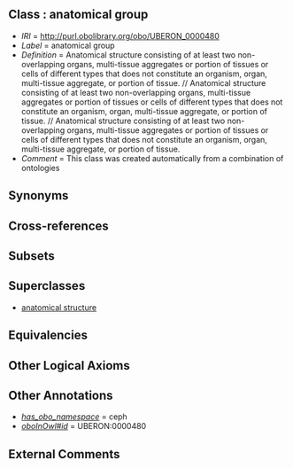 
## Class : anatomical group

 * *IRI* = http://purl.obolibrary.org/obo/UBERON_0000480
 * *Label* = anatomical group
 * *Definition* = Anatomical structure consisting of at least two non-overlapping organs, multi-tissue aggregates or portion of tissues or cells of different types that does not constitute an organism, organ, multi-tissue aggregate, or portion of tissue. // Anatomical structure consisting of at least two non-overlapping organs, multi-tissue aggregates or portion of tissues or cells of different types that does not constitute an organism, organ, multi-tissue aggregate, or portion of tissue. // Anatomical structure consisting of at least two non-overlapping organs, multi-tissue aggregates or portion of tissues or cells of different types that does not constitute an organism, organ, multi-tissue aggregate, or portion of tissue.
 * *Comment* = This class was created automatically from a combination of ontologies

## Synonyms


## Cross-references


## Subsets


## Superclasses

 * [anatomical structure](../../UBERON/61/UBERON_0000061.md)

## Equivalencies


## Other Logical Axioms


## Other Annotations

 * *[has_obo_namespace](../../ce/oboInOwl#hasOBONamespace.md)* = ceph
 * *[oboInOwl#id](../../id/oboInOwl#id.md)* = UBERON:0000480

## External Comments

